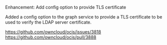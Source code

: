 Enhancement: Add config option to provide TLS certificate

Added a config option to the graph service to provide a TLS certificate to be used to verify the LDAP server certificate.

https://github.com/owncloud/ocis/issues/3818
https://github.com/owncloud/ocis/pull/3888

